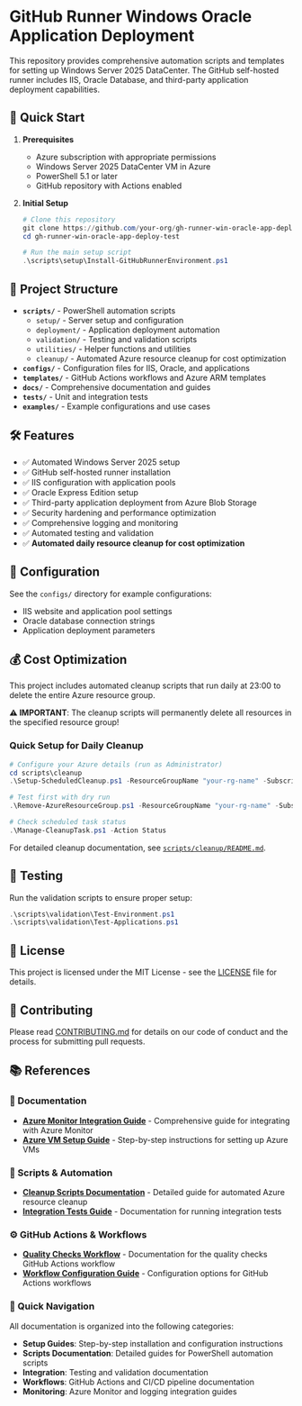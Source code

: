 # GitHub Runner Windows Oracle Application Deployment

This repository provides comprehensive automation scripts and templates for setting up Windows Server 2025 DataCenter.
The GitHub self-hosted runner includes IIS, Oracle Database, and third-party application deployment capabilities.

## 🚀 Quick Start

1. **Prerequisites**
   - Azure subscription with appropriate permissions
   - Windows Server 2025 DataCenter VM in Azure
   - PowerShell 5.1 or later
   - GitHub repository with Actions enabled

2. **Initial Setup**

   ```powershell
   # Clone this repository
   git clone https://github.com/your-org/gh-runner-win-oracle-app-deploy-test.git
   cd gh-runner-win-oracle-app-deploy-test
   
   # Run the main setup script
   .\scripts\setup\Install-GitHubRunnerEnvironment.ps1
   ```

## 📁 Project Structure

- **`scripts/`** - PowerShell automation scripts
  - `setup/` - Server setup and configuration
  - `deployment/` - Application deployment automation
  - `validation/` - Testing and validation scripts
  - `utilities/` - Helper functions and utilities
  - `cleanup/` - Automated Azure resource cleanup for cost optimization
- **`configs/`** - Configuration files for IIS, Oracle, and applications
- **`templates/`** - GitHub Actions workflows and Azure ARM templates
- **`docs/`** - Comprehensive documentation and guides
- **`tests/`** - Unit and integration tests
- **`examples/`** - Example configurations and use cases

## 🛠️ Features

- ✅ Automated Windows Server 2025 setup
- ✅ GitHub self-hosted runner installation
- ✅ IIS configuration with application pools
- ✅ Oracle Express Edition setup
- ✅ Third-party application deployment from Azure Blob Storage
- ✅ Security hardening and performance optimization
- ✅ Comprehensive logging and monitoring
- ✅ Automated testing and validation
- ✅ **Automated daily resource cleanup for cost optimization**

## 🔧 Configuration

See the `configs/` directory for example configurations:

- IIS website and application pool settings
- Oracle database connection strings
- Application deployment parameters

## 💰 Cost Optimization

This project includes automated cleanup scripts that run daily at 23:00 to delete the entire Azure resource group.

**⚠️ IMPORTANT**: The cleanup scripts will permanently delete all resources in the specified resource group!

### Quick Setup for Daily Cleanup

```powershell
# Configure your Azure details (run as Administrator)
cd scripts\cleanup
.\Setup-ScheduledCleanup.ps1 -ResourceGroupName "your-rg-name" -SubscriptionId "your-subscription-id"

# Test first with dry run
.\Remove-AzureResourceGroup.ps1 -ResourceGroupName "your-rg-name" -SubscriptionId "your-subscription-id" -DryRun

# Check scheduled task status
.\Manage-CleanupTask.ps1 -Action Status
```

For detailed cleanup documentation, see [`scripts/cleanup/README.md`](scripts/cleanup/README.md).

## 🧪 Testing

Run the validation scripts to ensure proper setup:

```powershell
.\scripts\validation\Test-Environment.ps1
.\scripts\validation\Test-Applications.ps1
```

## 📄 License

This project is licensed under the MIT License - see the [LICENSE](LICENSE) file for details.

## 🤝 Contributing

Please read [CONTRIBUTING.md](CONTRIBUTING.md) for details on our code of conduct and the process for submitting pull requests.

## 📚 References

### 📁 Documentation

- **[Azure Monitor Integration Guide](docs/Azure-Monitor-Integration-Guide.md)** - Comprehensive guide for
  integrating with Azure Monitor
- **[Azure VM Setup Guide](docs/setup-guides/AZURE_VM_SETUP.md)** - Step-by-step instructions for setting up
  Azure VMs

### 🔧 Scripts & Automation

- **[Cleanup Scripts Documentation](scripts/cleanup/README.md)** - Detailed guide for automated Azure resource cleanup
- **[Integration Tests Guide](tests/integration/README.md)** - Documentation for running integration tests

### ⚙️ GitHub Actions & Workflows

- **[Quality Checks Workflow](\.github\workflows\README.md)** - Documentation for the quality checks GitHub Actions workflow
- **[Workflow Configuration Guide](\.github\workflows\CONFIGURATION.md)** - Configuration options for GitHub Actions workflows

### 🔗 Quick Navigation

All documentation is organized into the following categories:

- **Setup Guides**: Step-by-step installation and configuration instructions
- **Scripts Documentation**: Detailed guides for PowerShell automation scripts
- **Integration**: Testing and validation documentation
- **Workflows**: GitHub Actions and CI/CD pipeline documentation
- **Monitoring**: Azure Monitor and logging integration guides
